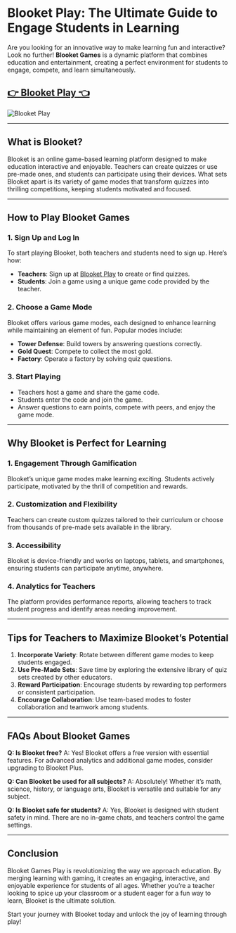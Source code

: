 # Blooket Play: The Ultimate Guide to Engage Students in Learning

Are you looking for an innovative way to make learning fun and interactive? Look no further! **Blooket Games** is a dynamic platform that combines education and entertainment, creating a perfect environment for students to engage, compete, and learn simultaneously. 

## <a href="https://izigames.net/">👉 Blooket Play 👈</a>

![Blooket Play](https://github.com/user-attachments/assets/147de36a-dafb-44fa-9c0b-07a7ea639ff3)

---

## What is Blooket?

Blooket is an online game-based learning platform designed to make education interactive and enjoyable. Teachers can create quizzes or use pre-made ones, and students can participate using their devices. What sets Blooket apart is its variety of game modes that transform quizzes into thrilling competitions, keeping students motivated and focused.

---

## How to Play Blooket Games

### 1. **Sign Up and Log In**
To start playing Blooket, both teachers and students need to sign up. Here’s how:
- **Teachers**: Sign up at [Blooket Play](https://izigames.net/) to create or find quizzes.
- **Students**: Join a game using a unique game code provided by the teacher.

### 2. **Choose a Game Mode**
Blooket offers various game modes, each designed to enhance learning while maintaining an element of fun. Popular modes include:
- **Tower Defense**: Build towers by answering questions correctly.
- **Gold Quest**: Compete to collect the most gold.
- **Factory**: Operate a factory by solving quiz questions.

### 3. **Start Playing**
- Teachers host a game and share the game code.
- Students enter the code and join the game.
- Answer questions to earn points, compete with peers, and enjoy the game mode.

---

## Why Blooket is Perfect for Learning

### 1. **Engagement Through Gamification**
Blooket’s unique game modes make learning exciting. Students actively participate, motivated by the thrill of competition and rewards.

### 2. **Customization and Flexibility**
Teachers can create custom quizzes tailored to their curriculum or choose from thousands of pre-made sets available in the library.

### 3. **Accessibility**
Blooket is device-friendly and works on laptops, tablets, and smartphones, ensuring students can participate anytime, anywhere.

### 4. **Analytics for Teachers**
The platform provides performance reports, allowing teachers to track student progress and identify areas needing improvement.

---

## Tips for Teachers to Maximize Blooket’s Potential

1. **Incorporate Variety**: Rotate between different game modes to keep students engaged.
2. **Use Pre-Made Sets**: Save time by exploring the extensive library of quiz sets created by other educators.
3. **Reward Participation**: Encourage students by rewarding top performers or consistent participation.
4. **Encourage Collaboration**: Use team-based modes to foster collaboration and teamwork among students.

---

## FAQs About Blooket Games

**Q: Is Blooket free?**
A: Yes! Blooket offers a free version with essential features. For advanced analytics and additional game modes, consider upgrading to Blooket Plus.

**Q: Can Blooket be used for all subjects?**
A: Absolutely! Whether it’s math, science, history, or language arts, Blooket is versatile and suitable for any subject.

**Q: Is Blooket safe for students?**
A: Yes, Blooket is designed with student safety in mind. There are no in-game chats, and teachers control the game settings.

---

## Conclusion

Blooket Games Play is revolutionizing the way we approach education. By merging learning with gaming, it creates an engaging, interactive, and enjoyable experience for students of all ages. Whether you’re a teacher looking to spice up your classroom or a student eager for a fun way to learn, Blooket is the ultimate solution.

Start your journey with Blooket today and unlock the joy of learning through play!
